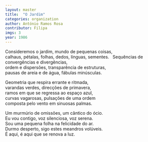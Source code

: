 ```yaml
---
layout: master
title:  "O Jardim"
categories: organization
author: António Ramos Rosa
contributor: Filipa
imgs: 3
year: 1986
---
```


Consideremos o jardim, mundo de pequenas coisas,   
calhaus, pétalas, folhas, dedos, línguas, sementes.   
Sequências de convergências e divergências,   
ordem e dispersões, transparência de estruturas,   
pausas de areia e de água, fábulas minúsculas.   
  
Geometria que respira errante e ritmada,   
varandas verdes, direcções de primavera,   
ramos em que se regressa ao espaço azul,   
curvas vagarosas, pulsações de uma ordem   
composta pelo vento em sinuosas palmas.   
  
Um murmúrio de omissões, um cântico do ócio.   
Eu vou contigo, voz silenciosa, voz serena.   
Sou uma pequena folha na felicidade do ar.   
Durmo desperto, sigo estes meandros volúveis.     
É aqui, é aqui que se renova a luz.   

